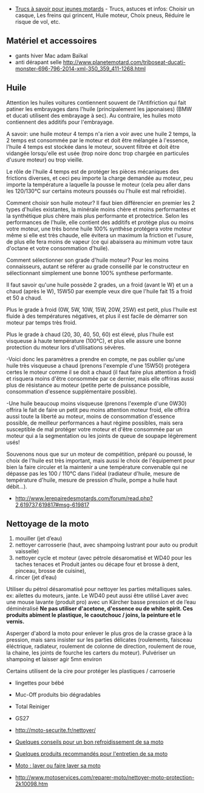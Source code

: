 - [Trucs à savoir pour jeunes motards](http://www.fredshack.com/docs/bike.html) - Trucs, astuces et infos: Choisir un casque, Les freins qui grincent, Huile moteur, Choix pneus, Réduire le risque de vol, etc.

## Matériel et accessoires

- gants hiver Mac adam Baïkal
- anti dérapant selle http://www.planetemotard.com/triboseat-ducati-monster-696-796-2014-xml-350_359_411-1268.html

## Huile

Attention les huiles voitures contiennent souvent de l'Antifriction qui fait patiner les embrayages dans l'huile (principalement les japonaises) (BMW et ducati utilisent des embrayage à sec). Au contraire, les huiles moto contiennent des additifs pour l'embrayage.

A savoir: une huile moteur 4 temps n'a rien a voir avec une huile 2 temps, la 2 temps est consommée par le moteur et doit être mélangée à l'essence, l'huile 4 temps est stockée dans le moteur, souvent filtrée et doit être vidangée lorsqu'elle est usée (trop noire donc trop chargée en particules d'usure moteur) ou trop vieille.

Le rôle de l'huile 4 temps est de protéger les pièces mécaniques des frictions diverses, et ceci peu importe la charge demandée au moteur, peu importe la température a laquelle la pousse le moteur (cela peu aller dans les 120/130°C sur certains moteurs poussés ou l'huile est mal refroidie).

Comment choisir son huile moteur? Il faut bien différencier en premier les 2 types d'huiles existantes, la minérale moins chère et moins performantes et la synthétique plus chère mais plus performante et protectrice. Selon les performances de l'huile, elle contient des additifs et protège plus ou moins votre moteur, une très bonne huile 100% synthèse protégera votre moteur même si elle est très chaude, elle évitera un maximum la friction et l'usure, de plus elle fera moins de vapeur (ce qui abaissera au minimum votre taux d'octane et votre consommation d'huile).

Comment sélectionner son grade d'huile moteur? Pour les moins connaisseurs, autant se référer au grade conseillé par le constructeur en sélectionnant simplement une bonne 100% synthese performante.

Il faut savoir qu'une huile possède 2 grades, un a froid (avant le W) et un a chaud (après le W), 15W50 par exemple veux dire que l'huile fait 15 a froid et 50 a chaud.

Plus le grade à froid (0W, 5W, 10W, 15W, 20W, 25W) est petit, plus l'huile est fluide à des températures négatives, et plus il est facile de démarrer son moteur par temps très froid.

Plus le grade à chaud (20, 30, 40, 50, 60) est élevé, plus l'huile est visqueuse à haute température (100°C), et plus elle assure une bonne protection du moteur lors d'utilisations sévères.

-Voici donc les paramètres a prendre en compte, ne pas oublier qu'une huile très visqueuse a chaud (prenons l'exemple d'une 15W50) protégera certes le moteur comme il se doit a chaud (il faut faire plus attention a froid) et risquera moins d'être consommée par ce dernier, mais elle offriras aussi plus de résistance au moteur (petite perte de puissance possible, consommation d'essence supplémentaire possible).

-Une huile beaucoup moins visqueuse (prenons l'exemple d'une 0W30) offrira le fait de faire un petit peu moins attention moteur froid, elle offrira aussi toute la liberté au moteur, moins de consommation d'essence possible, de meilleur performances a haut régime possibles, mais sera susceptible de mal protéger votre moteur et d'être consommée par un moteur qui a la segmentation ou les joints de queue de soupape légèrement usés!

Souvenons nous que sur un moteur de compétition, préparé ou poussé, le choix de l'huile est très important, mais aussi le choix de l'équipement pour bien la faire circuler et la maintenir a une température convenable qui ne dépasse pas les 100 / 110°C dans l'idéal (radiateur d'huile, mesure de température d'huile, mesure de pression d'huile, pompe a huile haut débit...).

- http://www.lerepairedesmotards.com/forum/read.php?2,619737,619817#msg-619817

## Nettoyage de la moto

1. mouiller (jet d’eau)
2. nettoyer carrosserie (haut, avec shampoing lustrant pour auto ou produit vaisselle)
3. nettoyer cycle et moteur (avec pétrole désaromatisé et WD40 pour les taches tenaces et Produit jantes ou décape four et brosse à dent, pinceau, brosse de cuisine), 
4. rincer (jet d’eau)

Utiliser du pétrol désaromatisé pour nettoyer les parties métalliques sales. ex: ailettes du moteurs, jante. Le WD40 peut aussi être utilisé
Laver avec une mouse lavante (produit pro) avec un Kärcher basse pression et de l’eau déminéralisé
**Ne pas utiliser d'acetone, d'essence ou de white spirit. Ces produits abiment le plastique, le caoutchouc / joins, la peinture et le vernis.**

Asperger d'abord la moto pour enlever le plus gros de la crasse grace à la pression, mais sans insister sur les parties délicates (roulements, faisceau éléctrique, radiateur, roulement de colonne de direction, roulement de roue, la chaine, les joints de fourche les carters du moteur).
Pulvériser un shampoing et laisser agir 5mn environ

Certains utilisent de la cire pour protéger les plastiques / carroserie

- lingettes pour bébé
- Muc-Off produits bio dégradables
- Total Reiniger
- GS27

- http://moto-securite.fr/nettoyer/
- [Quelques conseils pour un bon refroidissement de sa moto](http://www.motoservices.com/entretien/conseils.htm)
- [Quelques produits recommandés pour l'entretien de sa moto](http://www.motoservices.com/entretien/produits.htm)
- [Moto : laver ou faire laver sa moto](http://www.motoservices.com/entretien/laver.htm)
- http://www.motoservices.com/reparer-moto/nettoyer-moto-protection-2k10098.htm